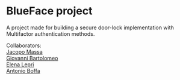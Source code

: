 # BlueFace project

A project made for building a secure door-lock implementation with Multifactor authentication methods.  
  
Collaborators:  
[Jacopo Massa](https://github.com/jacopo-massa)  
[Giovanni Bartolomeo](https://github.com/giobart)  
[Elena Lepri](https://github.com/elelepri)  
[Antonio Boffa](https://github.com/aboffa)
